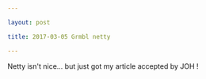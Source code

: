 ```yaml
---

layout: post

title: 2017-03-05 Grmbl netty

---
```



Netty isn't nice... but just got my article accepted by JOH !

